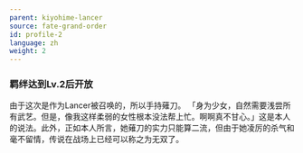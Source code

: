 ```yaml
---
parent: kiyohime-lancer
source: fate-grand-order
id: profile-2
language: zh
weight: 2
---
```


### 羁绊达到Lv.2后开放

由于这次是作为Lancer被召唤的，所以手持薙刀。
「身为少女，自然需要浅尝所有武艺。但是，像我这样柔弱的女性根本没法帮上忙。啊啊真不甘心。」这是本人的说法。此外，正如本人所言，她薙刀的实力只能算二流，但由于她凌厉的杀气和毫不留情，传说在战场上已经可以称之为无双了。
